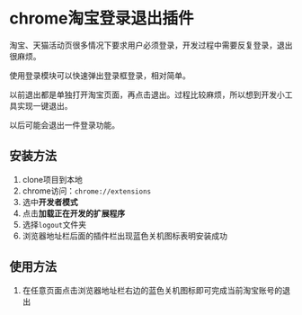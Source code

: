 # chrome淘宝登录退出插件

淘宝、天猫活动页很多情况下要求用户必须登录，开发过程中需要反复登录，退出很麻烦。

使用登录模块可以快速弹出登录框登录，相对简单。

以前退出都是单独打开淘宝页面，再点击退出。过程比较麻烦，所以想到开发小工具实现一键退出。

以后可能会退出一件登录功能。



## 安装方法

1. clone项目到本地
2. chrome访问：`chrome://extensions`
3. 选中**开发者模式**
4. 点击**加载正在开发的扩展程序**
5. 选择`logout`文件夹
6. 浏览器地址栏后面的插件栏出现蓝色关机图标表明安装成功

## 使用方法

1. 在任意页面点击浏览器地址栏右边的蓝色关机图标即可完成当前淘宝账号的退出
